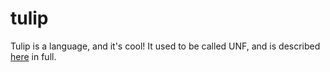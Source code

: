 # tulip

Tulip is a language, and it's cool! It used to be called UNF, and is described [here](http://www.jneen.net/posts/2015-03-01-unf-language) in full.
